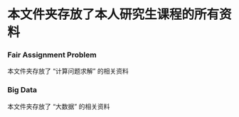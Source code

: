 # 本文件夹存放了本人研究生课程的所有资料

### Fair Assignment Problem
本文件夹存放了 “计算问题求解” 的相关资料

### Big Data
本文件夹存放了 “大数据” 的相关资料

